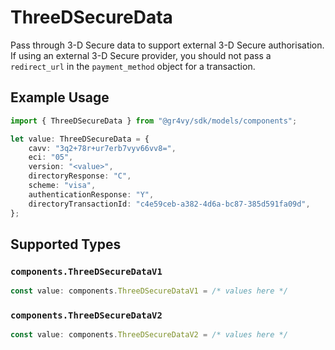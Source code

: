 # ThreeDSecureData

Pass through 3-D Secure data to support external 3-D Secure authorisation.
If using an external 3-D Secure provider, you should not pass
a `redirect_url` in the `payment_method` object for a transaction.

## Example Usage

```typescript
import { ThreeDSecureData } from "@gr4vy/sdk/models/components";

let value: ThreeDSecureData = {
    cavv: "3q2+78r+ur7erb7vyv66vv8=",
    eci: "05",
    version: "<value>",
    directoryResponse: "C",
    scheme: "visa",
    authenticationResponse: "Y",
    directoryTransactionId: "c4e59ceb-a382-4d6a-bc87-385d591fa09d",
};
```

## Supported Types

### `components.ThreeDSecureDataV1`

```typescript
const value: components.ThreeDSecureDataV1 = /* values here */
```

### `components.ThreeDSecureDataV2`

```typescript
const value: components.ThreeDSecureDataV2 = /* values here */
```

